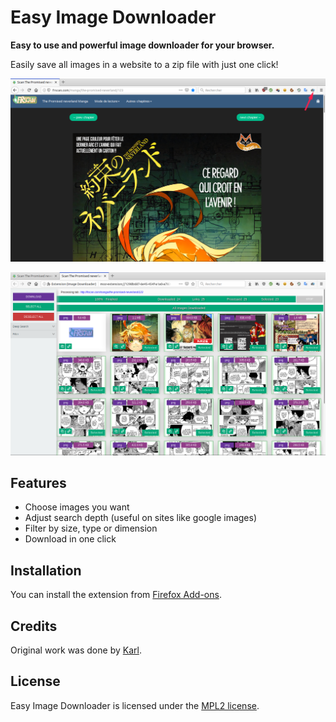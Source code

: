 Easy Image Downloader
=====================

**Easy to use and powerful image downloader for your browser.**

Easily save all images in a website to a zip file with just one click!

![step1-screenshot](screenshots/step1.png)

![step2-screenshot](screenshots/step2.png)

## Features

- Choose images you want
- Adjust search depth (useful on sites like google images)
- Filter by size, type or dimension
- Download in one click

## Installation

You can install the extension from [Firefox Add-ons](https://addons.mozilla.org/addon/easy-image-downloader/).

## Credits

Original work was done by [Karl](https://addons.mozilla.org/fr/firefox/user/13834224/).

## License

Easy Image Downloader is licensed under the [MPL2 license](LICENSE).
